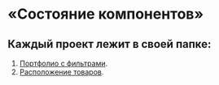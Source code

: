 # «Состояние компонентов»  
## Каждый проект лежит в своей папке:

1. [Портфолио с фильтрами](filter).
1. [Расположение товаров](layouts).
